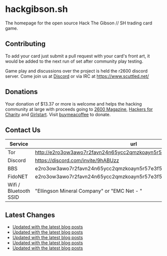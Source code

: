 # hackgibson.sh
The homepage for the open source Hack The Gibson // SH trading card game.


## Contributing

To add your card just submit a pull request with your card's front art, it would be added to the next run of set after community play testing.

Game play and discussions over the project is held the r2600 discord server. Come join us at [Discord](https://discord.com/invite/9hABUzz) or via IRC at https://www.scuttled.net/


## Donations

Your donation of $13.37 or more is welcome and helps the hacking community at large with proceeds going to [2600 Magazine](https://2600.com/), [Hackers for Charity](https://hackersforcharity.org) and [Girlstart](https://girlstart.org).  Visit [buymeacoffee](https://www.buymeacoffee.com/hackgibson.sh) to donate.


## Contact Us

Service | url
-|-
Tor | http://e2ro3ow3awo7r2favn24n65ycc2qmzkoayn5r57e3f56nvjwdcgg32ad.onion
Discord | https://discord.com/invite/9hABUzz
BBS | e2ro3ow3awo7r2favn24n65ycc2qmzkoayn5r57e3f56nvjwdcgg32ad.onion:23
FidoNET | e2ro3ow3awo7r2favn24n65ycc2qmzkoayn5r57e3f56nvjwdcgg32ad.onion:24554
Wifi / Bluetooth SSID | "Ellingson Mineral Company" or "EMC Net - <fidonet address>"

## Latest Changes
<!-- BLOG-POST-LIST:START -->
- [Updated with the latest blog posts](https://github.com/DFW2600/hackgibson.sh/commit/077dab090fa3597fed2ff16efb9ea458871cf2e4)
- [Updated with the latest blog posts](https://github.com/DFW2600/hackgibson.sh/commit/4bd4f9ba88270b1481eccbc53f0ada4148746737)
- [Updated with the latest blog posts](https://github.com/DFW2600/hackgibson.sh/commit/ba4f2d796c8057e7c5e74e8aa6bf654b67d6f47b)
- [Updated with the latest blog posts](https://github.com/DFW2600/hackgibson.sh/commit/d89193f48cfdebebc5c65a50c53c5aae0535419e)
- [Updated with the latest blog posts](https://github.com/DFW2600/hackgibson.sh/commit/5aade9fd053599f9162c494c3b01453a9f2d3657)
<!-- BLOG-POST-LIST:END -->
